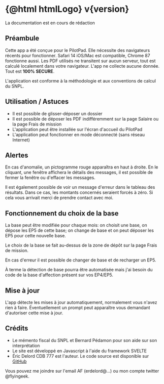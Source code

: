 <script>
    import Link from '../components/Link.svelte';
    import { htmlLogo } from '../components/utils';
    const version = "APP_VERSION";
</script>

# {@html htmlLogo} v{version}

La documentation est en cours de rédaction

## Préambule

Cette app a été conçue pour le PilotPad. Elle nécessite des navigateurs récents pour fonctionner. Safari 14 iOS/Mac est compatible, Chrome 87 fonctionne aussi.
Les PDF utilisés ne transitent sur aucun serveur, tout est calculé localement dans votre navigateur. L'app ne collecte aucune donnée. Tout est __100% SECURE__.

L'application est conforme à la méthodologie et aux conventions de calcul du SNPL.

## Utilisation / Astuces

- Il est possible de glisser-déposer un dossier
- Il est possible de déposer les PDF indifféremment sur la page Salaire ou la page Frais de mission
- L'application peut être installée sur l'écran d'accueil du PilotPad
- L'application peut fonctionner en mode déconnecté (sans réseau Internet)

## Alertes

En cas d'anomalie, un pictogramme rouge apparaîtra en haut à droite. En le cliquant, une fenêtre affichera le détails des messages, il est possible
de fermer la fenêtre ou d'effacer les messages.

Il est également possible de voir un message d'erreur dans le tableau des résultats. Dans ce cas, les montants concernés seraient forcés à zéro.
Si cela vous arrivait merci de prendre contact avec moi.

## Fonctionnement du choix de la base

La base peut être modifiée pour chaque mois: on choisit une base, on dépose les EP5 de cette base;
on change de base et on peut déposer les EP5 pour cette nouvelle base.

Le choix de la base se fait au-dessus de la zone de dépôt sur la page Frais de mission.

En cas d'erreur il est possible de changer de base et de recharger un EP5.

À terme la détection de base pourra être automatisée mais j'ai besoin du code de la base d'affection présent sur vos EP4/EP5.

## Mise à jour

L'app détecte les mises à jour automatiquement, normalement vous n'avez rien à faire. Éventuellement un prompt peut
apparaître vous demandant d'autoriser cette mise à jour.

## Crédits

- Le mémento fiscal du SNPL et Bernard Pédamon pour son aide sur son interprétation
- Le site est développé en Javascript à l'aide du framework SVELTE
- Éric Delord CDB 777 est l'auteur. Le code source est disponible sur [GitHub](https://github.com/flyingeek/flytax)

Vous pouvez me joindre sur l'email AF (erdelord@...) ou mon compte twitter @flyingeek.
